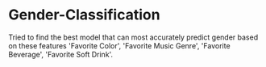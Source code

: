 # Gender-Classification
Tried to find the best model that can most accurately predict gender based on these features 'Favorite Color', 'Favorite Music Genre', 'Favorite Beverage', 'Favorite Soft Drink'.

